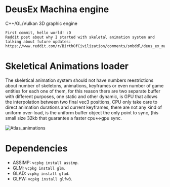 # DeusEx Machina engine
C++/GL/Vulkan 3D graphic engine
```
First commit, hello world! :D
Reddit post about why I started with skeletal animation system and talking about future updates: https://www.reddit.com/r/BirthOfCivilization/comments/smbddl/deus_ex_machina_engine_first_public_repository/
```


# Skeletical Animations loader
The skeletical animation system should not have numbers reestrictions about number of skeletons, animations, keyframes or even number of game entities for each one of them, for this reason there are two separate buffer with different purposes, one static and other dynamic, is GPU that allows the interpolation between two final vec3 positions, CPU only take care to direct animation durations and current keyframes, there are not any kind of uniform over-load, is the uniform buffer object the only point to sync, (his small size 32kb that guarantee a faster cpu<->gpu sync.

![Atlas_animations](https://user-images.githubusercontent.com/5490676/152707323-daf85571-5b85-4b25-a434-c0bee2b82e67.jpg)



# Dependencies

- ASSIMP: `vcpkg install assimp`.
- GLM: `vcpkg install glm`.
- GLAD: `vcpkg install glad`.
- GLFW: `vcpkg install glfw3`.



